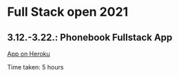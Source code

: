 # Full Stack open 2021

## 3.12.-3.22.: Phonebook Fullstack App

[App on Heroku](https://serene-falls-56324.herokuapp.com/)

Time taken: 5 hours
